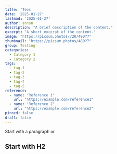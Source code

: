```yaml
---
title: 'Teos'
date: '2025-01-27'
lastmod: '2025-01-27'
author: annon
description: "A brief description of the content."
excerpt: "A short excerpt of the content."
image: "https://picsum.photos/720/480?7"
thumbnail: "https://picsum.photos/480?7"
group: Testing
categories:
  - Category 1
  - Category 2
tags:
  - tag-1
  - tag-2
  - tag-3
  - tag-4
  - tag-5
reference:
  - name: "Reference 1"
    url: "https://example.com/reference1"
  - name: "Reference 2"
    url: "https://example.com/reference2"
pinned: false
draft: false
---
```

Start with a paragraph or
## Start with H2